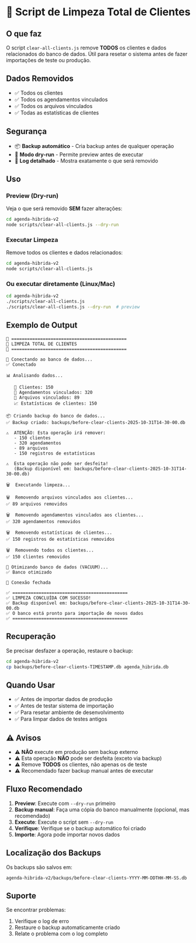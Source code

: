 # 🧹 Script de Limpeza Total de Clientes

## O que faz

O script `clear-all-clients.js` remove **TODOS** os clientes e dados relacionados do banco de dados. Útil para resetar o sistema antes de fazer importações de teste ou produção.

## Dados Removidos

- ✅ Todos os clientes
- ✅ Todos os agendamentos vinculados
- ✅ Todos os arquivos vinculados
- ✅ Todas as estatísticas de clientes

## Segurança

- 📦 **Backup automático** - Cria backup antes de qualquer operação
- 👀 **Modo dry-run** - Permite preview antes de executar
- 📝 **Log detalhado** - Mostra exatamente o que será removido

## Uso

### Preview (Dry-run)

Veja o que será removido **SEM** fazer alterações:

```bash
cd agenda-hibrida-v2
node scripts/clear-all-clients.js --dry-run
```

### Executar Limpeza

Remove todos os clientes e dados relacionados:

```bash
cd agenda-hibrida-v2
node scripts/clear-all-clients.js
```

### Ou executar diretamente (Linux/Mac)

```bash
cd agenda-hibrida-v2
./scripts/clear-all-clients.js
./scripts/clear-all-clients.js --dry-run  # preview
```

## Exemplo de Output

```
🧹 ============================================
🧹 LIMPEZA TOTAL DE CLIENTES
🧹 ============================================

🔌 Conectando ao banco de dados...
✅ Conectado

📊 Analisando dados...

   👥 Clientes: 150
   📅 Agendamentos vinculados: 320
   📁 Arquivos vinculados: 89
   📈 Estatísticas de clientes: 150

📦 Criando backup do banco de dados...
✅ Backup criado: backups/before-clear-clients-2025-10-31T14-30-00.db

⚠️  ATENÇÃO: Esta operação irá remover:
   - 150 clientes
   - 320 agendamentos
   - 89 arquivos
   - 150 registros de estatísticas

⚠️  Esta operação não pode ser desfeita!
   (Backup disponível em: backups/before-clear-clients-2025-10-31T14-30-00.db)

🗑️  Executando limpeza...

🗑️  Removendo arquivos vinculados aos clientes...
✅ 89 arquivos removidos

🗑️  Removendo agendamentos vinculados aos clientes...
✅ 320 agendamentos removidos

🗑️  Removendo estatísticas de clientes...
✅ 150 registros de estatísticas removidos

🗑️  Removendo todos os clientes...
✅ 150 clientes removidos

🔧 Otimizando banco de dados (VACUUM)...
✅ Banco otimizado

🔌 Conexão fechada

✅ ============================================
✅ LIMPEZA CONCLUÍDA COM SUCESSO!
✅ Backup disponível em: backups/before-clear-clients-2025-10-31T14-30-00.db
✅ O banco está pronto para importação de novos dados
✅ ============================================
```

## Recuperação

Se precisar desfazer a operação, restaure o backup:

```bash
cd agenda-hibrida-v2
cp backups/before-clear-clients-TIMESTAMP.db agenda_hibrida.db
```

## Quando Usar

- ✅ Antes de importar dados de produção
- ✅ Antes de testar sistema de importação
- ✅ Para resetar ambiente de desenvolvimento
- ✅ Para limpar dados de testes antigos

## ⚠️ Avisos

- ⚠️ **NÃO** execute em produção sem backup externo
- ⚠️ Esta operação **NÃO** pode ser desfeita (exceto via backup)
- ⚠️ Remove **TODOS** os clientes, não apenas os de teste
- ⚠️ Recomendado fazer backup manual antes de executar

## Fluxo Recomendado

1. **Preview**: Execute com `--dry-run` primeiro
2. **Backup manual**: Faça uma cópia do banco manualmente (opcional, mas recomendado)
3. **Execute**: Execute o script sem `--dry-run`
4. **Verifique**: Verifique se o backup automático foi criado
5. **Importe**: Agora pode importar novos dados

## Localização dos Backups

Os backups são salvos em:
```
agenda-hibrida-v2/backups/before-clear-clients-YYYY-MM-DDTHH-MM-SS.db
```

## Suporte

Se encontrar problemas:
1. Verifique o log de erro
2. Restaure o backup automaticamente criado
3. Relate o problema com o log completo

